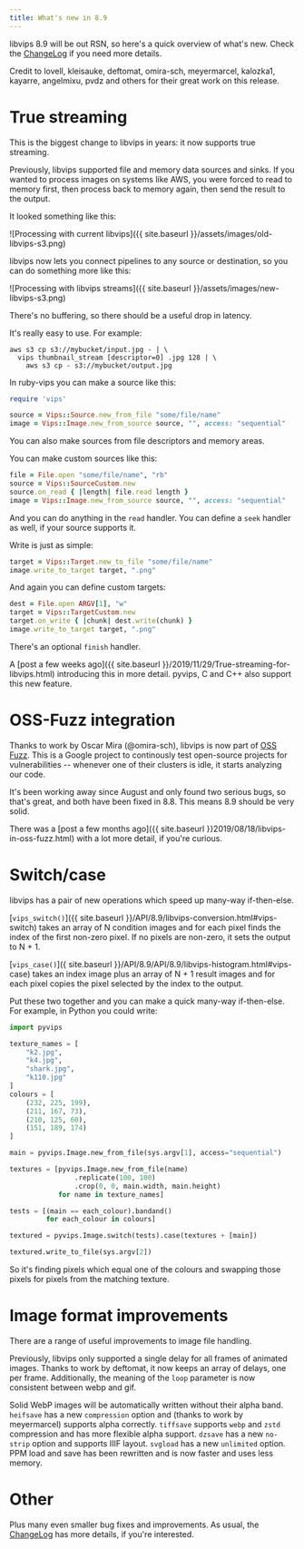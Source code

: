 ```yaml
---
title: What's new in 8.9
---
```


libvips 8.9 will be out RSN, so here's a quick overview of what's new. Check
the [ChangeLog](https://github.com/libvips/libvips/blob/master/ChangeLog)
if you need more details.

Credit to lovell, kleisauke, deftomat, omira-sch, meyermarcel, kalozka1,
kayarre, angelmixu, pvdz and others for their great work on this release.

# True streaming

This is the biggest change to libvips in years: it now supports true streaming.

Previously, libvips supported file and memory data sources and sinks. If
you wanted to process images on systems like AWS, you were forced to read
to memory first, then process back to memory again, then send the
result to the output.

It looked something like this:

![Processing with current libvips]({{ site.baseurl
}}/assets/images/old-libvips-s3.png)

libvips now lets you connect pipelines to any source or destination, so
you can do something more like this:

![Processing with libvips streams]({{ site.baseurl
}}/assets/images/new-libvips-s3.png)

There's no buffering, so there should be a useful drop in latency.

It's really easy to use. For example:

```
aws s3 cp s3://mybucket/input.jpg - | \
  vips thumbnail_stream [descriptor=0] .jpg 128 | \
    aws s3 cp - s3://mybucket/output.jpg
```

In ruby-vips you can make a source like this:

```ruby
require 'vips'

source = Vips::Source.new_from_file "some/file/name"
image = Vips::Image.new_from_source source, "", access: "sequential"
```

You can also make sources from file descriptors and memory areas. 

You can make custom sources like this:

```ruby
file = File.open "some/file/name", "rb"
source = Vips::SourceCustom.new
source.on_read { |length| file.read length }
image = Vips::Image.new_from_source source, "", access: "sequential"
```

And you can do anything in the `read` handler. You can define a `seek`
handler as well, if your source supports it. 

Write is just as simple:

```ruby
target = Vips::Target.new_to_file "some/file/name"
image.write_to_target target, ".png"
```

And again you can define custom targets:

```ruby
dest = File.open ARGV[1], "w"
target = Vips::TargetCustom.new
target.on_write { |chunk| dest.write(chunk) }
image.write_to_target target, ".png"
```

There's an optional `finish` handler. 

A [post a few weeks ago]({{ site.baseurl
}}/2019/11/29/True-streaming-for-libvips.html) introducing this in more
detail. pyvips, C and C++ also support this new feature.

# OSS-Fuzz integration

Thanks to work by Oscar Mira (@omira-sch), libvips is now part of [OSS
Fuzz](https://github.com/google/oss-fuzz). This is a Google project to
continously test open-source projects for vulnerabilities -- whenever one of
their clusters is idle, it starts analyzing our code.

It's been working away since August and only found two serious bugs, so that's
great, and both have been fixed in 8.8. This means 8.9 should be very solid.

There was a [post a few months ago]({{ site.baseurl
}}2019/08/18/libvips-in-oss-fuzz.html) with a lot more detail, if you're
curious.

# Switch/case

libvips has a pair of new operations which speed up many-way if-then-else.

[`vips_switch()`]({{ site.baseurl
}}/API/8.9/libvips-conversion.html#vips-switch) takes an array of N condition
images and for each pixel finds the index of the first non-zero pixel. If no
pixels are non-zero, it sets the output to N + 1.

[`vips_case()`]({ site.baseurl
}}/API/8.9/API/8.9/libvips-histogram.html#vips-case)
takes an index image plus an array of N + 1 result images and for each
pixel copies the pixel selected by the index to the output. 

Put these two together and you can make a quick many-way if-then-else. For
example, in Python you could write:

```python
import pyvips

texture_names = [
    "k2.jpg",
    "k4.jpg",
    "shark.jpg",
    "k110.jpg"
]
colours = [
    (232, 225, 199),
    (211, 167, 73),
    (210, 125, 60),
    (151, 189, 174)
]

main = pyvips.Image.new_from_file(sys.argv[1], access="sequential")

textures = [pyvips.Image.new_from_file(name)
                .replicate(100, 100)
                .crop(0, 0, main.width, main.height)
            for name in texture_names]

tests = [(main == each_colour).bandand()
         for each_colour in colours]

textured = pyvips.Image.switch(tests).case(textures + [main])

textured.write_to_file(sys.argv[2])
```

So it's finding pixels which equal one of the colours and swapping those pixels
for pixels from the matching texture.

# Image format improvements

There are a range of useful improvements to image file handling. 

Previously, libvips only supported a single delay for all frames of animated
images. Thanks to work by deftomat, it now keeps an array of delays, one per
frame. Additionally, the meaning of the `loop` parameter is now consistent
between webp and gif.

Solid WebP images will be automatically written without their alpha band.
`heifsave` has a new `compression` option and (thanks to work by meyermarcel)
supports alpha correctly. `tiffsave` supports `webp` and `zstd` compression
and has more flexible alpha support. `dzsave` has a new `no-strip` option
and supports IIIF layout. `svgload` has a new `unlimited` option. PPM load and
save has been rewritten and is now faster and uses less memory.

# Other

Plus many even smaller bug fixes and improvements. As usual, the 
[ChangeLog](https://github.com/libvips/libvips/blob/master/ChangeLog)
has more details, if you're interested.
